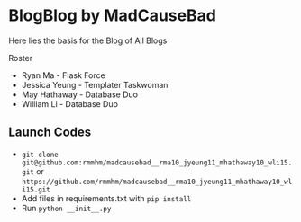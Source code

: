 # BlogBlog by MadCauseBad

Here lies the basis for the Blog of All Blogs

Roster
- Ryan Ma - Flask Force
- Jessica Yeung - Templater Taskwoman
- May Hathaway - Database Duo
- William Li - Database Duo

## Launch Codes
- `git clone git@github.com:rmmhm/madcausebad__rma10_jyeung11_mhathaway10_wli15.git` or `https://github.com/rmmhm/madcausebad__rma10_jyeung11_mhathaway10_wli15.git`
- Add files in requirements.txt with `pip install` 
- Run `python __init__.py`
